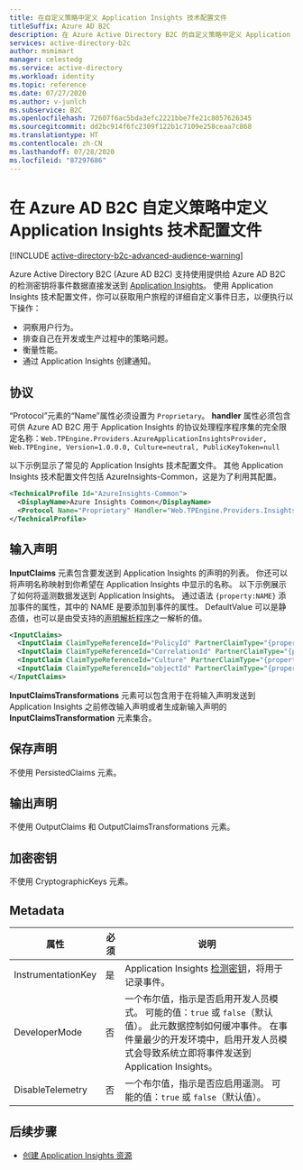 ```yaml
---
title: 在自定义策略中定义 Application Insights 技术配置文件
titleSuffix: Azure AD B2C
description: 在 Azure Active Directory B2C 的自定义策略中定义 Application Insights 技术配置文件。
services: active-directory-b2c
author: msmimart
manager: celestedg
ms.service: active-directory
ms.workload: identity
ms.topic: reference
ms.date: 07/27/2020
ms.author: v-junlch
ms.subservice: B2C
ms.openlocfilehash: 72607f6ac5bda3efc2221bbe7fe21c8057626345
ms.sourcegitcommit: dd2bc914f6fc2309f122b1c7109e258ceaa7c868
ms.translationtype: HT
ms.contentlocale: zh-CN
ms.lasthandoff: 07/28/2020
ms.locfileid: "87297686"
---
```

# <a name="define-an-application-insights-technical-profile-in-an-azure-ad-b2c-custom-policy"></a>在 Azure AD B2C 自定义策略中定义 Application Insights 技术配置文件

[!INCLUDE [active-directory-b2c-advanced-audience-warning](../../includes/active-directory-b2c-advanced-audience-warning.md)]

Azure Active Directory B2C (Azure AD B2C) 支持使用提供给 Azure AD B2C 的检测密钥将事件数据直接发送到 [Application Insights](../azure-monitor/app/app-insights-overview.md)。  使用 Application Insights 技术配置文件，你可以获取用户旅程的详细自定义事件日志，以便执行以下操作：

* 洞察用户行为。
* 排查自己在开发或生产过程中的策略问题。
* 衡量性能。
* 通过 Application Insights 创建通知。


## <a name="protocol"></a>协议

“Protocol”元素的“Name”属性必须设置为 `Proprietary`。 **handler** 属性必须包含可供 Azure AD B2C 用于 Application Insights 的协议处理程序程序集的完全限定名称：`Web.TPEngine.Providers.AzureApplicationInsightsProvider, Web.TPEngine, Version=1.0.0.0, Culture=neutral, PublicKeyToken=null`

以下示例显示了常见的 Application Insights 技术配置文件。 其他 Application Insights 技术配置文件包括 AzureInsights-Common，这是为了利用其配置。  

```xml
<TechnicalProfile Id="AzureInsights-Common">
  <DisplayName>Azure Insights Common</DisplayName>
  <Protocol Name="Proprietary" Handler="Web.TPEngine.Providers.Insights.AzureApplicationInsightsProvider, Web.TPEngine, Version=1.0.0.0, Culture=neutral, PublicKeyToken=null" />
</TechnicalProfile>
```

## <a name="input-claims"></a>输入声明

**InputClaims** 元素包含要发送到 Application Insights 的声明的列表。 你还可以将声明名称映射到你希望在 Application Insights 中显示的名称。 以下示例展示了如何将遥测数据发送到 Application Insights。 通过语法 `{property:NAME}` 添加事件的属性，其中的 NAME 是要添加到事件的属性。 DefaultValue 可以是静态值，也可以是由受支持的[声明解析程序](claim-resolver-overview.md)之一解析的值。

```xml
<InputClaims>
  <InputClaim ClaimTypeReferenceId="PolicyId" PartnerClaimType="{property:Policy}" DefaultValue="{Policy:PolicyId}" />
  <InputClaim ClaimTypeReferenceId="CorrelationId" PartnerClaimType="{property:JourneyId}" DefaultValue="{Context:CorrelationId}" />
  <InputClaim ClaimTypeReferenceId="Culture" PartnerClaimType="{property:Culture}" DefaultValue="{Culture:RFC5646}" />
  <InputClaim ClaimTypeReferenceId="objectId" PartnerClaimType="{property:objectId}"  />
</InputClaims>
```

**InputClaimsTransformations** 元素可以包含用于在将输入声明发送到 Application Insights 之前修改输入声明或者生成新输入声明的 **InputClaimsTransformation** 元素集合。

## <a name="persist-claims"></a>保存声明

不使用 PersistedClaims 元素。

## <a name="output-claims"></a>输出声明

不使用 OutputClaims 和 OutputClaimsTransformations 元素。

## <a name="cryptographic-keys"></a>加密密钥

不使用 CryptographicKeys 元素。


## <a name="metadata"></a>Metadata

| 属性 | 必须 | 说明 |
| --------- | -------- | ----------- |
| InstrumentationKey| 是 | Application Insights [检测密钥](../azure-monitor/app/create-new-resource.md#copy-the-instrumentation-key)，将用于记录事件。 | 
| DeveloperMode| 否 | 一个布尔值，指示是否启用开发人员模式。 可能的值：`true` 或 `false`（默认值）。 此元数据控制如何缓冲事件。 在事件量最少的开发环境中，启用开发人员模式会导致系统立即将事件发送到 Application Insights。|  
|DisableTelemetry |否 |一个布尔值，指示是否应启用遥测。 可能的值：`true` 或 `false`（默认值）。| 


## <a name="next-steps"></a>后续步骤

- [创建 Application Insights 资源](../azure-monitor/app/create-new-resource.md)


